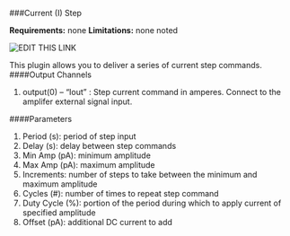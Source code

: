 ###Current (I) Step

**Requirements:** none
**Limitations:** none noted

![EDIT THIS LINK](http://www.rtxi.org/wp-content/uploads/2010/03/istep.png)

This plugin allows you to deliver a series of current step commands.
####Output Channels
1. output(0) – “Iout” : Step current command in amperes. Connect to the amplifer external signal input.

####Parameters
1. Period (s): period of step input
2. Delay (s): delay between step commands
3. Min Amp (pA): minimum amplitude
4. Max Amp (pA): maximum amplitude
5. Increments: number of steps to take between the minimum and maximum amplitude
6. Cycles (#): number of times to repeat step command
7. Duty Cycle (%): portion of the period during which to apply current of specified amplitude
8. Offset (pA): additional DC current to add
